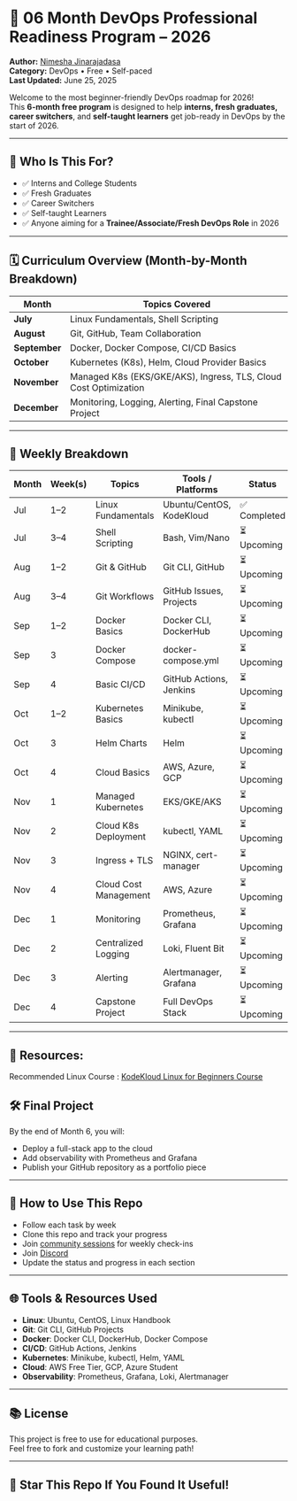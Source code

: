 # 🚀 06 Month DevOps Professional Readiness Program – 2026

**Author:** [Nimesha Jinarajadasa](https://www.linkedin.com/in/nimeshajinarajadasa)  
**Category:** DevOps • Free • Self-paced  
**Last Updated:** June 25, 2025

Welcome to the most beginner-friendly DevOps roadmap for 2026!  
This **6-month free program** is designed to help **interns, fresh graduates, career switchers**, and **self-taught learners** get job-ready in DevOps by the start of 2026.

---

## 🧠 Who Is This For?

- ✅ Interns and College Students  
- ✅ Fresh Graduates  
- ✅ Career Switchers  
- ✅ Self-taught Learners  
- ✅ Anyone aiming for a **Trainee/Associate/Fresh DevOps Role** in 2026

---

## 🗓️ Curriculum Overview (Month-by-Month Breakdown)

| Month | Topics Covered |
|-------|----------------|
| **July** | Linux Fundamentals, Shell Scripting |
| **August** | Git, GitHub, Team Collaboration |
| **September** | Docker, Docker Compose, CI/CD Basics |
| **October** | Kubernetes (K8s), Helm, Cloud Provider Basics |
| **November** | Managed K8s (EKS/GKE/AKS), Ingress, TLS, Cloud Cost Optimization |
| **December** | Monitoring, Logging, Alerting, Final Capstone Project |

---

## 📅 Weekly Breakdown

| Month | Week(s) | Topics | Tools / Platforms | Status |
|-------|---------|--------|-------------------|--------|
| Jul | 1–2 | Linux Fundamentals | Ubuntu/CentOS, KodeKloud | ✅ Completed 
| Jul | 3–4 | Shell Scripting | Bash, Vim/Nano | ⏳ Upcoming 
| Aug | 1–2 | Git & GitHub | Git CLI, GitHub | ⏳ Upcoming 
| Aug | 3–4 | Git Workflows | GitHub Issues, Projects | ⏳ Upcoming 
| Sep | 1–2 | Docker Basics | Docker CLI, DockerHub | ⏳ Upcoming 
| Sep | 3 | Docker Compose | docker-compose.yml | ⏳ Upcoming 
| Sep | 4 | Basic CI/CD | GitHub Actions, Jenkins | ⏳ Upcoming 
| Oct | 1–2 | Kubernetes Basics | Minikube, kubectl | ⏳ Upcoming |
| Oct | 3 | Helm Charts | Helm | ⏳ Upcoming |
| Oct | 4 | Cloud Basics | AWS, Azure, GCP | ⏳ Upcoming |
| Nov | 1 | Managed Kubernetes | EKS/GKE/AKS | ⏳ Upcoming |
| Nov | 2 | Cloud K8s Deployment | kubectl, YAML | ⏳ Upcoming |
| Nov | 3 | Ingress + TLS | NGINX, cert-manager | ⏳ Upcoming |
| Nov | 4 | Cloud Cost Management | AWS, Azure | ⏳ Upcoming |
| Dec | 1 | Monitoring | Prometheus, Grafana | ⏳ Upcoming |
| Dec | 2 | Centralized Logging | Loki, Fluent Bit | ⏳ Upcoming |
| Dec | 3 | Alerting | Alertmanager, Grafana | ⏳ Upcoming |
| Dec | 4 | Capstone Project | Full DevOps Stack | ⏳ Upcoming |

---

## 🧩 Resources: 

Recommended Linux Course : [KodeKloud Linux for Beginners Course](https://shareasale.com/r.cfm?b=2319110&u=4596421&m=132199&urllink=&afftrack=)


## 🛠️ Final Project

By the end of Month 6, you will:
- Deploy a full-stack app to the cloud
- Add observability with Prometheus and Grafana
- Publish your GitHub repository as a portfolio piece

---

## 🧩 How to Use This Repo

- Follow each task by week
- Clone this repo and track your progress
- Join [community sessions](https://youtube.com/@learnwithnimesha) for weekly check-ins
-  Join [Discord](https://discord.gg/4J6pgj4H6A)
- Update the status and progress in each section

---

## 🌐 Tools & Resources Used

- **Linux**: Ubuntu, CentOS, Linux Handbook  
- **Git**: Git CLI, GitHub Projects  
- **Docker**: Docker CLI, DockerHub, Docker Compose  
- **CI/CD**: GitHub Actions, Jenkins  
- **Kubernetes**: Minikube, kubectl, Helm, YAML  
- **Cloud**: AWS Free Tier, GCP, Azure Student  
- **Observability**: Prometheus, Grafana, Loki, Alertmanager

---

## 📚 License

This project is free to use for educational purposes.  
Feel free to fork and customize your learning path!

---

## 🌟 Star This Repo If You Found It Useful!

